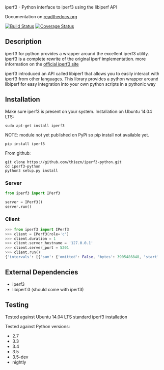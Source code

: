 iperf3 - Python interface to iperf3 using the libiperf API

Documentation on [readthedocs.org](https://iperf3.readthedocs.org)

[![Build Status](https://travis-ci.org/thiezn/iperf3-python.svg?branch=master)](https://travis-ci.org/thiezn/iperf3-python)
[![Coverage Status](https://coveralls.io/repos/github/thiezn/iperf3-python/badge.svg?branch=master)](https://coveralls.io/github/thiezn/iperf3-python?branch=master)

## Description

iperf3 for python provides a wrapper around the excellent iperf3 utility. iperf3 is a complete rewrite of the original iperf implementation. more information on the [official iperf3 site](https://iperf.fr/)

iperf3 introduced an API called libiperf that allows you to easily interact with iperf3 from other languages. This library provides a python wrapper around libiperf for easy integration into your own python scripts in a pythonic way

## Installation

Make sure iperf3 is present on your system. Installation on Ubuntu 14.04 LTS:

```
sudo apt-get install iperf3
```

NOTE: module not yet published on PyPi so pip install not available yet.
```
pip install iperf3
```

From github:
```
git clone https://github.com/thiezn/iperf3-python.git
cd iperf3-python
python3 setup.py install
```

### Server
```python
from iperf3 import IPerf3

server = IPerf3()
server.run()
```

### Client
```python
>>> from iperf3 import IPerf3
>>> client = IPerf3(role='c')
>>> client.duration = 1
>>> client.server_hostname = '127.0.0.1'
>>> client.server_port = 5201
>>> client.run()
{'intervals': [{'sum': {'omitted': False, 'bytes': 3905486848, 'start': 0, 'seconds': 1.00005, 'end': 1.00005, 'bits_per_second': 31242500000.0}, 'streams': [{'omitted': False, 'socket': 7, 'bytes': 3905486848, 'start': 0, 'seconds': 1.00005, 'end': 1.00005, 'bits_per_second': 31242500000.0}]}], 'start': {'system_info': 'Linux server.local 2.6.18-408.el5 #1 SMP Fri Dec 11 14:03:08 EST 2015 x86_64 x86_64 x86_64 GNU/Linux\n', 'timestamp': {'time': 'Mon, 15 Aug 2016 14:23:28 GMT', 'timesecs': 1471271008}, 'test_start': {'duration': 1, 'blksize': 131072, 'protocol': 'TCP', 'bytes': 0, 'blocks': 0, 'omit': 0, 'num_streams': 1, 'reverse': 0}, 'version': 'iperf 3.0.6', 'cookie': 'server.local.1471271008', 'connected': [{'local_host': '127.0.0.1', 'remote_host': '127.0.0.1', 'remote_port': 5201, 'socket': 7, 'local_port': 59464}], 'tcp_mss_default': 16384, 'connecting_to': {'host': '127.0.0.1', 'port': 5201}}, 'end': {'cpu_utilization_percent': {'remote_user': 0.0407711, 'host_user': 1.665, 'host_total': 96.216, 'remote_system': 1.83275, 'host_system': 94.4439, 'remote_total': 1.83507}, 'streams': [{'receiver': {'socket': 7, 'bytes': 3905486848, 'start': 0, 'seconds': 1.00005, 'end': 1.00005, 'bits_per_second': 31242500000.0}, 'sender': {'socket': 7, 'bytes': 3905486848, 'start': 0, 'seconds': 1.00005, 'end': 1.00005, 'bits_per_second': 31242500000.0}}], 'sum_sent': {'start': 0, 'seconds': 1.00005, 'end': 1.00005, 'bits_per_second': 31242500000.0, 'bytes': 3905486848}, 'sum_received': {'start': 0, 'seconds': 1.00005, 'end': 1.00005, 'bits_per_second': 31242500000.0, 'bytes': 3905486848}}}
```

## External Dependencies

- iperf3
- libiperf.0  (should come with iperf3)

## Testing
Tested against Ubuntu 14.04 LTS standard iperf3 installation

Tested against Python versions:
- 2.7
- 3.3
- 3.4
- 3.5
- 3.5-dev
- nightly
